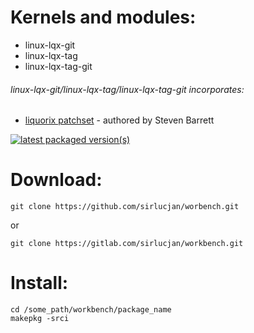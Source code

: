 # Kernels and modules:

- linux-lqx-git
- linux-lqx-tag
- linux-lqx-tag-git

###### linux-lqx-git/linux-lqx-tag/linux-lqx-tag-git incorporates:

* [liquorix patchset](https://github.com/damentz/liquorix-package) - authored by Steven Barrett

[![latest packaged version(s)](https://repology.org/badge/latest-versions/linux-lqx.svg)](https://repology.org/project/linux-lqx/versions)

# Download:

```
git clone https://github.com/sirlucjan/worbench.git

```

or

```
git clone https://gitlab.com/sirlucjan/workbench.git

```
# Install:


```
cd /some_path/workbench/package_name
makepkg -srci

```
 
